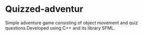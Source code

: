 # Quizzed-adventur
Simple adventure game consisting of object movement and quiz questions.Developed using C++ and its library SFML.

